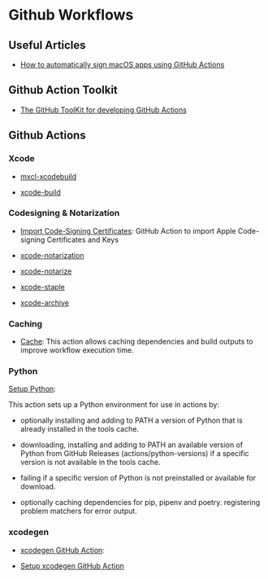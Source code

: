 # Github Workflows 


## Useful Articles

- [How to automatically sign macOS apps using GitHub Actions](https://localazy.com/blog/how-to-automatically-sign-macos-apps-using-github-actions)

## Github Action Toolkit

- [The GitHub ToolKit for developing GitHub Actions](https://github.com/actions/toolkit)


## Github Actions

### Xcode

- [mxcl-xcodebuild](https://github.com/marketplace/actions/mxcl-xcodebuild)

- [xcode-build](https://github.com/marketplace/actions/xcode-build)


### Codesigning & Notarization

- [Import Code-Signing Certificates](https://github.com/marketplace/actions/import-code-signing-certificates): GitHub Action to import Apple Code-signing Certificates and Keys

- [xcode-notarization](https://github.com/marketplace/actions/xcode-notarization)

- [xcode-notarize](https://github.com/marketplace/actions/xcode-notarize)

- [xcode-staple](https://github.com/marketplace/actions/xcode-staple)

- [xcode-archive](https://github.com/marketplace/actions/xcode-archive)

### Caching

- [Cache](https://github.com/marketplace/actions/cache): This action allows caching dependencies and build outputs to improve workflow execution time.


### Python

[Setup Python](https://github.com/marketplace/actions/setup-python):

This action sets up a Python environment for use in actions by:

- optionally installing and adding to PATH a version of Python that is already installed in the tools cache.

- downloading, installing and adding to PATH an available version of Python from GitHub Releases (actions/python-versions) if a specific version is not available in the tools cache.

- failing if a specific version of Python is not preinstalled or available for download.

- optionally caching dependencies for pip, pipenv and poetry.
registering problem matchers for error output.



### xcodegen

- [xcodegen GitHub Action](https://github.com/marketplace/actions/xcodegen):

- [Setup xcodegen GitHub Action](https://github.com/marketplace/actions/setup-xcodegen)
